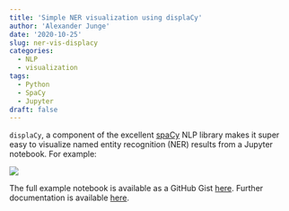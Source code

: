 ```yaml
---
title: 'Simple NER visualization using displaCy'
author: 'Alexander Junge'
date: '2020-10-25'
slug: ner-vis-displacy
categories:
  - NLP
  - visualization
tags:
  - Python
  - SpaCy
  - Jupyter
draft: false
---
```


`displaCy`, a component of the excellent [spaCy](https://spacy.io) NLP library makes it super easy
to visualize named entity recognition (NER) results from a Jupyter notebook.
For example:

![](/posts/2020-10-25/ner-vis-displacy.png)

The full example notebook is available as a GitHub Gist [here]().
Further documentation is available [here](https://spacy.io/usage/visualizers).